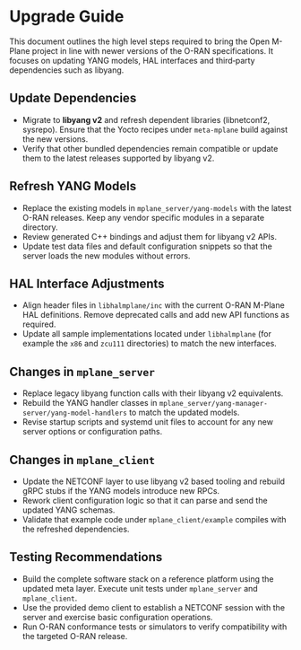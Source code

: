 # Upgrade Guide

This document outlines the high level steps required to bring the Open M-Plane
project in line with newer versions of the O-RAN specifications. It focuses on
updating YANG models, HAL interfaces and third‑party dependencies such as
libyang.

## Update Dependencies
- Migrate to **libyang v2** and refresh dependent libraries (libnetconf2,
  sysrepo). Ensure that the Yocto recipes under `meta-mplane` build against the
  new versions.
- Verify that other bundled dependencies remain compatible or update them to the
  latest releases supported by libyang v2.

## Refresh YANG Models
- Replace the existing models in `mplane_server/yang-models` with the latest
  O-RAN releases. Keep any vendor specific modules in a separate directory.
- Review generated C++ bindings and adjust them for libyang v2 APIs.
- Update test data files and default configuration snippets so that the server
  loads the new modules without errors.

## HAL Interface Adjustments
- Align header files in `libhalmplane/inc` with the current O-RAN M-Plane HAL
  definitions. Remove deprecated calls and add new API functions as required.
- Update all sample implementations located under `libhalmplane` (for example the
  `x86` and `zcu111` directories) to match the new interfaces.

## Changes in `mplane_server`
- Replace legacy libyang function calls with their libyang v2 equivalents.
- Rebuild the YANG handler classes in
  `mplane_server/yang-manager-server/yang-model-handlers` to match the updated
  models.
- Revise startup scripts and systemd unit files to account for any new server
  options or configuration paths.

## Changes in `mplane_client`
- Update the NETCONF layer to use libyang v2 based tooling and rebuild gRPC
  stubs if the YANG models introduce new RPCs.
- Rework client configuration logic so that it can parse and send the updated
  YANG schemas.
- Validate that example code under `mplane_client/example` compiles with the
  refreshed dependencies.

## Testing Recommendations
- Build the complete software stack on a reference platform using the updated
  meta layer. Execute unit tests under `mplane_server` and `mplane_client`.
- Use the provided demo client to establish a NETCONF session with the server and
  exercise basic configuration operations.
- Run O-RAN conformance tests or simulators to verify compatibility with the
  targeted O-RAN release.

